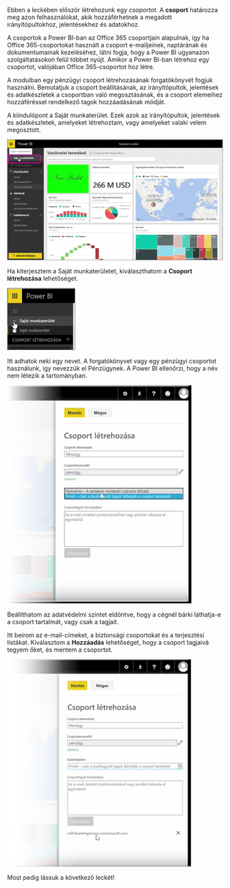 Ebben a leckében először létrehozunk egy *csoportot*. A **csoport** határozza meg azon felhasználókat, akik hozzáférhetnek a megadott irányítópultokhoz, jelentésekhez és adatokhoz.

A csoportok a Power BI-ban az Office 365 csoportjain alapulnak, így ha Office 365-csoportokat használt a csoport e-mailjeinek, naptárának és dokumentumainak kezeléséhez, látni fogja, hogy a Power BI ugyanazon szolgáltatásokon felül többet nyújt. Amikor a Power BI-ban létrehoz egy csoportot, valójában Office 365-csoportot hoz létre.

A modulban egy pénzügyi csoport létrehozásának forgatókönyvét fogjuk használni. Bemutatjuk a csoport beállításának, az irányítópultok, jelentések és adatkészletek a csoportban való megosztásának, és a csoport elemeihez hozzáféréssel rendelkező tagok hozzáadásának módját.

A kiindulópont a Saját munkaterület. Ezek azok az irányítópultok, jelentések és adatkészletek, amelyeket létrehoztam, vagy amelyeket valaki velem megosztott.

![Megosztás és együttműködés a Power BI-ban](./media/6-1-create-groups/pbi_learn06_01myworkspace.png)

Ha kiterjesztem a Saját munkaterületet, kiválaszthatom a **Csoport létrehozása** lehetőséget.

![Megosztás és együttműködés a Power BI-ban](./media/6-1-create-groups/pbi_learn06_01expandmywkspace.png)

Itt adhatok neki egy nevet. A forgatókönyvet vagy egy pénzügyi csoportot használunk, így nevezzük el Pénzügynek. A Power BI ellenőrzi, hogy a név nem létezik a tartományban.

![Megosztás és együttműködés a Power BI-ban](./media/6-1-create-groups/pbi_learn06_01creategroupdialog.png)

Beállíthatom az adatvédelmi szintet eldöntve, hogy a cégnél bárki láthatja-e a csoport tartalmát, vagy csak a tagjait.

Itt beírom az e-mail-címeket, a biztonsági csoportokat és a terjesztési listákat. Kiválasztom a **Hozzáadás** lehetőséget, hogy a csoport tagjaivá tegyem őket, és mentem a csoportot.

![Megosztás és együttműködés a Power BI-ban](./media/6-1-create-groups/pbi_learn06_01savegroup.png)

Most pedig lássuk a következő leckét!


